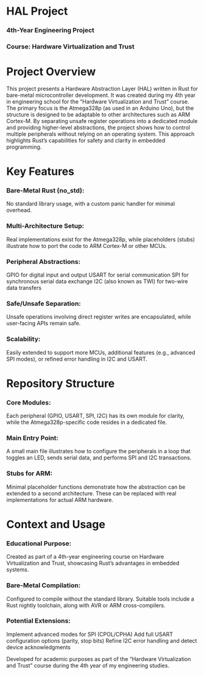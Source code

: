 # HAL Project
### 4th-Year Engineering Project
### Course: Hardware Virtualization and Trust

# Project Overview
This project presents a Hardware Abstraction Layer (HAL) written in Rust for bare-metal microcontroller development. It was created during my 4th year in engineering school for the “Hardware Virtualization and Trust” course. The primary focus is the Atmega328p (as used in an Arduino Uno), but the structure is designed to be adaptable to other architectures such as ARM Cortex-M.
By separating unsafe register operations into a dedicated module and providing higher-level abstractions, the project shows how to control multiple peripherals without relying on an operating system. This approach highlights Rust’s capabilities for safety and clarity in embedded programming.

# Key Features
### Bare-Metal Rust (no_std):
No standard library usage, with a custom panic handler for minimal overhead.
### Multi-Architecture Setup:
Real implementations exist for the Atmega328p, while placeholders (stubs) illustrate how to port the code to ARM Cortex-M or other MCUs.
### Peripheral Abstractions:
GPIO for digital input and output
USART for serial communication
SPI for synchronous serial data exchange
I2C (also known as TWI) for two-wire data transfers
### Safe/Unsafe Separation:
Unsafe operations involving direct register writes are encapsulated, while user-facing APIs remain safe.
### Scalability:
Easily extended to support more MCUs, additional features (e.g., advanced SPI modes), or refined error handling in I2C and USART.

# Repository Structure
### Core Modules:
Each peripheral (GPIO, USART, SPI, I2C) has its own module for clarity, while the Atmega328p-specific code resides in a dedicated file.
### Main Entry Point:
A small main file illustrates how to configure the peripherals in a loop that toggles an LED, sends serial data, and performs SPI and I2C transactions.
### Stubs for ARM:
Minimal placeholder functions demonstrate how the abstraction can be extended to a second architecture. These can be replaced with real implementations for actual ARM hardware.

# Context and Usage
### Educational Purpose:
Created as part of a 4th-year engineering course on Hardware Virtualization and Trust, showcasing Rust’s advantages in embedded systems.
### Bare-Metal Compilation:
Configured to compile without the standard library. Suitable tools include a Rust nightly toolchain, along with AVR or ARM cross-compilers.
### Potential Extensions:
Implement advanced modes for SPI (CPOL/CPHA)
Add full USART configuration options (parity, stop bits)
Refine I2C error handling and detect device acknowledgments

Developed for academic purposes as part of the “Hardware Virtualization and Trust” course during the 4th year of my engineering studies.
